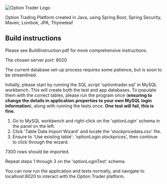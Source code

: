 ![Option Trader Logo](https://i.imgur.com/UAD9U4J.png)

Option Trading Platform created in Java, using Spring Boot, Spring Security, Maven, Lombok, JPA, Thymeleaf

## Build instructions

Please see BuildInstruction.pdf for more comprehensive instructions.

The chosen server port: 8020

The current database set-up process requires some patience, but is soon to be streamlined.

Initially, please start by running the SQL script 'optiontrader.sql' in MySQL workbench. This will create both the test and app databases.
To populate them with the correct tables, please run the program once (**ensuring to change the details in application.properties to your own MySQL login information**), along with running the tests once. **One test will fail, this is fine.**

1) Go to MySQL workbench and right-click on the 'optionLogin' schema in the panel on the left. 
2) Click 'Table Data Import Wizard' and locate the 'stockpricedata.csv' file.
3) Ensure to 'Use existing table': 'optionLogin.stockprices', then continue to click through the wizard.

7300 rows should be imported.

Repeat steps 1 through 3 on the 'optionLoginTest' schema.

You can now run the application and tests normally, and navigate to localhost:8020 to interact with the Option Trader platform.
